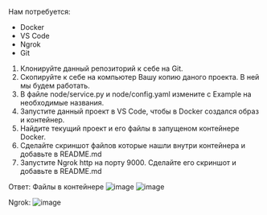 Нам потребуется:
 - Docker
 - VS Code
 - Ngrok
 - Git

1. Клонируйте данный репозиторий к себе на Git.
2. Скопируйте к себе на компьютер Вашу копию даного проекта. В ней мы будем работать.
3. В файле node/service.py и node/config.yaml измените с Example на необходимые названия.
4. Запустите данный проект в VS Code, чтобы в Docker создался образ и контейнер.
5. Найдите текущий проект и его файлы в запущеном контейнере Docker.
6. Сделайте скриншот файлов которые нашли внутри контейнера и добавьте в README.md
7. Запустите Ngrok http на порту 9000. Сделайте его скриншот и добавьте в README.md

Ответ:
Файлы в контейнере
![image](https://github.com/nkodkin/uc-flow-node/assets/110198161/fb602e96-049b-458a-b0e7-c7a993330006)
![image](https://github.com/nkodkin/uc-flow-node/assets/110198161/76ff7181-5ebe-4f8a-b79d-4c1f571a36a4)

Ngrok:
![image](https://github.com/nkodkin/uc-flow-node/assets/110198161/e570a33e-1500-430f-913e-bfc15f8329d3)
